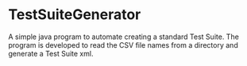 # TestSuiteGenerator
A simple java program to automate creating a standard Test Suite. 
The program is developed to read the CSV file names from a directory and generate a Test Suite xml.
